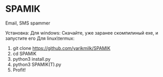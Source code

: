 # SPAMIK
Email, SMS spammer

Установка:
Для windows:
Скачайте, уже заранее скомпилиный exe, и запустите его
Для linux\termux:
1. git clone https://github.com/yarikmilk/SPAMIK
2. cd SPAMIK
3. python3 install.py
4. python3 SPAMIK(T).py
5. Profit!
